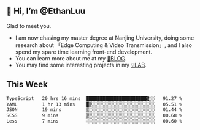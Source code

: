 ## 👋 Hi, I’m @EthanLuu

Glad to meet you.

- I am now chasing my master degree at Nanjing University, doing some research about 「Edge Computing & Video Transmission」, and I also spend my spare time learning front-end development.
- You can learn more about me at my [📝BLOG](https://blog.ethanloo.cn).
- You may find some interesting projects in my [💡LAB](https://lab.ethanloo.cn).

## This Week
<!--START_SECTION:waka-->

```txt
TypeScript   20 hrs 16 mins  ██████████████████████▓░░   91.27 %
YAML         1 hr 13 mins    █▒░░░░░░░░░░░░░░░░░░░░░░░   05.51 %
JSON         19 mins         ▒░░░░░░░░░░░░░░░░░░░░░░░░   01.44 %
SCSS         9 mins          ▒░░░░░░░░░░░░░░░░░░░░░░░░   00.68 %
Less         7 mins          ░░░░░░░░░░░░░░░░░░░░░░░░░   00.60 %
```

<!--END_SECTION:waka-->
